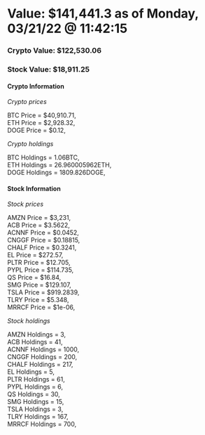 # Value: $141,441.3 as of Monday, 03/21/22 @ 11:42:15 

### Crypto Value: $122,530.06

### Stock Value: $18,911.25

#### Crypto Information 
*Crypto prices* 

BTC Price = $40,910.71,  
ETH Price = $2,928.32,  
DOGE Price = $0.12,  


*Crypto holdings* 

BTC Holdings = 1.06BTC,  
ETH Holdings = 26.960005962ETH,  
DOGE Holdings = 1809.826DOGE,  


#### Stock Information 

*Stock prices* 

AMZN Price = $3,231,  
ACB Price = $3.5622,  
ACNNF Price = $0.0452,  
CNGGF Price = $0.18815,  
CHALF Price = $0.3241,  
EL Price = $272.57,  
PLTR Price = $12.705,  
PYPL Price = $114.735,  
QS Price = $16.84,  
SMG Price = $129.107,  
TSLA Price = $919.2839,  
TLRY Price = $5.348,  
MRRCF Price = $1e-06,  


*Stock holdings* 

AMZN Holdings = 3,  
ACB Holdings = 41,  
ACNNF Holdings = 1000,  
CNGGF Holdings = 200,  
CHALF Holdings = 217,  
EL Holdings = 5,  
PLTR Holdings = 61,  
PYPL Holdings = 6,  
QS Holdings = 30,  
SMG Holdings = 15,  
TSLA Holdings = 3,  
TLRY Holdings = 167,  
MRRCF Holdings = 700,  


